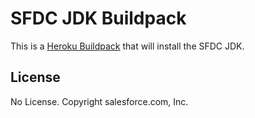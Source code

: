# SFDC JDK Buildpack

This is a [Heroku Buildpack](https://devcenter.heroku.com/articles/buildpacks)
that will install the SFDC JDK.

## License

No License. Copyright salesforce.com, Inc.
